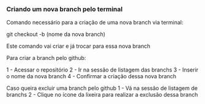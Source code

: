 ### Criando um nova branch pelo terminal

Comando necessário para a criação de uma nova branch via terminal:


git checkout -b (nome da nova branch)

Este comando vai criar e já trocar para essa nova branch

Para criar a branch pelo github:

1 - Acessar o repositório
2 - Ir na sessão de listagem das branchs
3 - Inserir o nome da nova branch 
4 - Confirmar a criação dessa nova branch


Caso queira excluir uma branch pelo github
1 - Vá na sessão de listagem de branchs
2 - Clique no ícone da lixeira para realizar a exclusão dessa branch